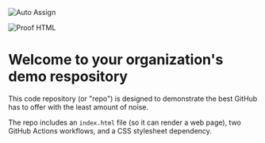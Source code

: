 ![Auto Assign](https://github.com/xrpshhh/demo-repository/actions/workflows/auto-assign.yml/badge.svg)

![Proof HTML](https://github.com/xrpshhh/demo-repository/actions/workflows/proof-html.yml/badge.svg)

# Welcome to your organization's demo respository
This code repository (or "repo") is designed to demonstrate the best GitHub has to offer with the least amount of noise.

The repo includes an `index.html` file (so it can render a web page), two GitHub Actions workflows, and a CSS stylesheet dependency.
